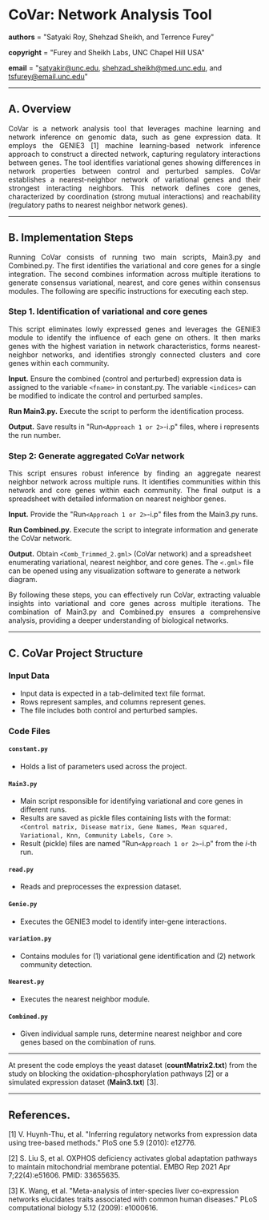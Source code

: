 # CoVar: Network Analysis Tool

__authors__ = "Satyaki Roy, Shehzad Sheikh, and Terrence Furey"

__copyright__ = "Furey and Sheikh Labs, UNC Chapel Hill USA"

__email__ = "satyakir@unc.edu, shehzad_sheikh@med.unc.edu, and tsfurey@email.unc.edu"


----------------------------------------------------------------------------------------------------------------------------------------

## A. Overview
<p align="justify"> CoVar is a network analysis tool that leverages machine learning and network inference on genomic data, such as gene expression data. It employs the GENIE3 [1] machine learning-based network inference approach to construct a directed network, capturing regulatory interactions between genes. The tool identifies variational genes showing differences in network properties between control and perturbed samples. CoVar establishes a nearest-neighbor network of variational genes and their strongest interacting neighbors. This network defines core genes, characterized by coordination (strong mutual interactions) and reachability (regulatory paths to nearest neighbor network genes). </p>

----------------------------------------------------------------------------------------------------------------------------------------
 
## B. Implementation Steps
<p align="justify"> Running CoVar consists of running two main scripts, Main3.py and Combined.py. The first identifies the variational and core genes for a single integration. The second combines information across multiple iterations to generate consensus variational, nearest, and core genes within consensus modules. The following are specific instructions for executing each step. </p>

### Step 1. Identification of variational and core genes 

<p align="justify"> This script eliminates lowly expressed genes and leverages the GENIE3 module to identify the influence of each gene on others. It then marks genes with the highest variation in network characteristics, forms nearest-neighbor networks, and identifies strongly connected clusters and core genes within each community.  </p>

**Input.** Ensure the combined (control and perturbed) expression data is assigned to the variable `<fname>` in constant.py. The variable `<indices>` can be modified to indicate the control and perturbed samples.

**Run Main3.py.** Execute the script to perform the identification process.

**Output.** Save results in "Run`<Approach 1 or 2>`-i.p" files, where i represents the run number.

### Step 2: Generate aggregated CoVar network

<p align="justify"> This script ensures robust inference by finding an aggregate nearest neighbor network across multiple runs. It identifies communities within this network and core genes within each community. The final output is a spreadsheet with detailed information on nearest neighbor genes.</p>

**Input.** Provide the "Run`<Approach 1 or 2>`-i.p" files from the Main3.py runs.

**Run Combined.py.** Execute the script to integrate information and generate the CoVar network.

**Output.** Obtain `<Comb_Trimmed_2.gml>` (CoVar network) and a spreadsheet enumerating variational, nearest neighbor, and core genes. The `<.gml>` file can be opened using any visualization software to generate a network diagram.

<p align="justify">By following these steps, you can effectively run CoVar, extracting valuable insights into variational and core genes across multiple iterations. The combination of Main3.py and Combined.py ensures a comprehensive analysis, providing a deeper understanding of biological networks.</p>


----------------------------------------------------------------------------------------------------------------------------------------

## C. CoVar Project Structure
<p align="justify"> 
 
### Input Data
- Input data is expected in a tab-delimited text file format.
- Rows represent samples, and columns represent genes.
- The file includes both control and perturbed samples.

### Code Files

#### `constant.py`
- Holds a list of parameters used across the project.

#### `Main3.py`
- Main script responsible for identifying variational and core genes in different runs.
- Results are saved as pickle files containing lists with the format: `<Control matrix, Disease matrix, Gene Names, Mean squared, Variational, Knn, Community Labels, Core >`.
- Result (pickle) files are named "Run`<Approach 1 or 2>`-i.p" from the $i$-th run.

#### `read.py`
- Reads and preprocesses the expression dataset.

#### `Genie.py`
- Executes the GENIE3 model to identify inter-gene interactions.

#### `variation.py`
- Contains modules for (1) variational gene identification and (2) network community detection.

#### `Nearest.py`
- Executes the nearest neighbor module.

#### `Combined.py`
- Given individual sample runs, determine nearest neighbor and core genes based on the combination of runs.</p>


----------------------------------------------------------------------------------------------------------------------------------------
At present the code employs the yeast dataset (**countMatrix2.txt**) from the study on blocking the oxidation-phosphorylation pathways [2] or a simulated expression dataset (**Main3.txt**) [3]. 

----------------------------------------------------------------------------------------------------------------------------------------

## References.

[1] V. Huynh-Thu, et al. "Inferring regulatory networks from expression data using tree-based methods." PloS one 5.9 (2010): e12776.

[2] S. Liu S, et al. OXPHOS deficiency activates global adaptation pathways to maintain mitochondrial membrane potential. EMBO Rep 2021 Apr 7;22(4):e51606. PMID: 33655635.

[3] K. Wang, et al. "Meta-analysis of inter-species liver co-expression networks elucidates traits associated with common human diseases." PLoS computational biology 5.12 (2009): e1000616.

